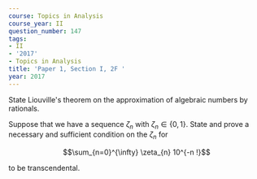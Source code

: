 ```yaml
---
course: Topics in Analysis
course_year: II
question_number: 147
tags:
- II
- '2017'
- Topics in Analysis
title: 'Paper 1, Section I, 2F '
year: 2017
---
```




State Liouville's theorem on the approximation of algebraic numbers by rationals.

Suppose that we have a sequence $\zeta_{n}$ with $\zeta_{n} \in\{0,1\}$. State and prove a necessary and sufficient condition on the $\zeta_{n}$ for

$$\sum_{n=0}^{\infty} \zeta_{n} 10^{-n !}$$

to be transcendental.